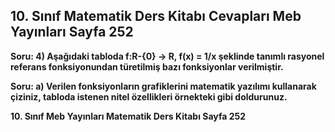 ## 10. Sınıf Matematik Ders Kitabı Cevapları Meb Yayınları Sayfa 252

**Soru: 4) Aşağıdaki tabloda f:R-{0} → R, f(x) = 1/x şeklinde tanımlı rasyonel referans fonksiyonundan türetilmiş bazı fonksiyonlar verilmiştir.**

**Soru: a) Verilen fonksiyonların grafiklerini matematik yazılımı kullanarak çiziniz, tabloda istenen nitel özellikleri örnekteki gibi doldurunuz.**

**10. Sınıf Meb Yayınları Matematik Ders Kitabı Sayfa 252**
